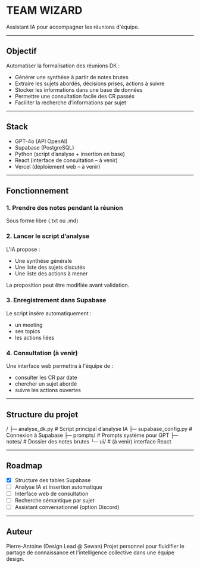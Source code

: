 # TEAM WIZARD

Assistant IA pour accompagner les réunions d'équipe.

---

## Objectif

Automatiser la formalisation des réunions DK :

- Générer une synthèse à partir de notes brutes
- Extraire les sujets abordés, décisions prises, actions à suivre
- Stocker les informations dans une base de données
- Permettre une consultation facile des CR passés
- Faciliter la recherche d’informations par sujet

---

## Stack

- GPT-4o (API OpenAI)
- Supabase (PostgreSQL)
- Python (script d’analyse + insertion en base)
- React (interface de consultation – à venir)
- Vercel (déploiement web – à venir)

---

## Fonctionnement

### 1. Prendre des notes pendant la réunion

Sous forme libre (.txt ou .md)

### 2. Lancer le script d’analyse

L'IA propose :

- Une synthèse générale
- Une liste des sujets discutés
- Une liste des actions à mener

La proposition peut être modifiée avant validation.

### 3. Enregistrement dans Supabase

Le script insère automatiquement :

- un meeting
- ses topics
- les actions liées

### 4. Consultation (à venir)

Une interface web permettra à l'équipe de :

- consulter les CR par date
- chercher un sujet abordé
- suivre les actions ouvertes

---

## Structure du projet

/
├─ analyse_dk.py # Script principal d’analyse IA
├─ supabase_config.py # Connexion à Supabase
├─ prompts/ # Prompts système pour GPT
├─ notes/ # Dossier des notes brutes
└─ ui/ # (à venir) interface React

---

## Roadmap

- [x] Structure des tables Supabase
- [ ] Analyse IA et insertion automatique
- [ ] Interface web de consultation
- [ ] Recherche sémantique par sujet
- [ ] Assistant conversationnel (option Discord)

---

## Auteur

Pierre-Antoine (Design Lead @ Sewan)
Projet personnel pour fluidifier le partage de connaissance et l'intelligence collective dans une équipe design.
